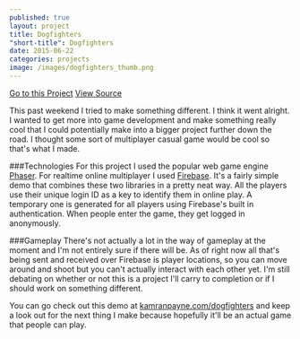 ```yaml
---
published: true
layout: project
title: Dogfighters
"short-title": Dogfighters
date: 2015-06-22
categories: projects
image: /images/dogfighters_thumb.png
---
```


<div class="portfolio-links">
    <a href="http://kamranpayne.com/dogfighters" class="button button-primary">Go to this Project</a>
    <a href="https://github.com/ron953/dogfighters/" class="button">View Source</a>
</div>

This past weekend I tried to make something different. I think it went alright. I wanted to get more into game development and make something really cool that I could potentially make into a bigger project further down the road. I thought some sort of multiplayer casual game would be cool so that's what I made.

###Technologies
For this project I used the popular web game engine [Phaser](http://phaser.io). For realtime online multiplayer I used [Firebase](http://firebase.com). It's a fairly simple demo that combines these two libraries in a pretty neat way. All the players use their unique login ID as a key to identify them in online play. A temporary one is generated for all players using Firebase's built in authentication. When people enter the game, they get logged in anonymously.

###Gameplay
There's not actually a lot in the way of gameplay at the moment and I'm not entirely sure if there will be. As of right now all that's being sent and received over Firebase is player locations, so you can move around and shoot but you can't actually interact with each other yet. I'm still debating on whether or not this is a project I'll carry to completion or if I should work on something different.


You can go check out this demo at [kamranpayne.com/dogfighters](kamranpayne.com/dogfighters) and keep a look out for the next thing I make because hopefully it'll be an actual game that people can play.
